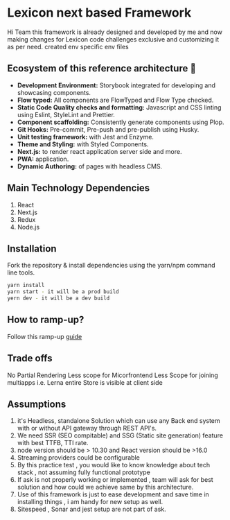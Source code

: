 # Lexicon next based Framework

Hi Team this framework is already designed and developed by me and now making  changes for Lexicon code challenges exclusive and customizing it as per need. created env specific env files

## Ecosystem of this reference architecture 🎉

- **Development Environment:** Storybook integrated for developing and showcasing components.
- **Flow typed:** All components are FlowTyped and Flow Type checked.
- **Static Code Quality checks and formatting:** Javascript and CSS linting using Eslint, StyleLint and Prettier.
- **Component scaffolding:** Consistently generate components using Plop.
- **Git Hooks:** Pre-commit, Pre-push and pre-publish using Husky.
- **Unit testing framework:** with Jest and Enzyme.
- **Theme and Styling:** with Styled Components.
- **Next.js:** to render react application server side and more.
- **PWA:** application.
- **Dynamic Authoring:** of pages with headless CMS.

## Main Technology Dependencies

1. React
2. Next.js
3. Redux
4. Node.js

## Installation

Fork the repository & install dependencies using the yarn/npm command line tools.

```sh
yarn install
yarn start - it will be a prod build
yern dev - it will be a dev build
```


## How to ramp-up?

Follow this ramp-up [guide](readme/01-GettingStarted.md)

## Trade offs
No Partial Rendering 
Less scope for Micorfrontend 
Less Scope for joining multiapps i.e. Lerna
entire Store is visible at client side



## Assumptions
1. it's Headless, standalone  Solution which can use any Back end system with or without API gateway through REST API's.
2. We need SSR (SEO compitable) and SSG (Static site generation) feature with best TTFB, TTI rate.
3. node version should be > 10.30 and React version should be >16.0
4. Streaming providers could be configurable 
5. By this practice test , you would like to know knowledge about tech stack , not assuming fully functional prototype
6. If ask is not properly working or implemented , team will ask for best solution and how could we achieve same by this architecture.
7. Use of this framework is just to ease development and  save time in installing things , i am handy for new setup as well.
8. Sitespeed , Sonar and jest setup are not part of ask.




